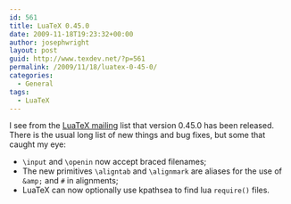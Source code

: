 ```yaml
---
id: 561
title: LuaTeX 0.45.0
date: 2009-11-18T19:23:32+00:00
author: josephwright
layout: post
guid: http://www.texdev.net/?p=561
permalink: /2009/11/18/luatex-0-45-0/
categories:
  - General
tags:
  - LuaTeX
---
```

I see from the [LuaTeX mailing](http://www.tug.org/mailman/listinfo/luatex) list that version 0.45.0 has been released. There is the usual long list of new things and bug fixes, but some that caught my eye:

- `\input` and `\openin` now accept braced filenames;
- The new primitives `\aligntab` and `\alignmark` are aliases for the use of `&amp;` and `#` in alignments;
- LuaTeX can now optionally use kpathsea to find lua `require()` files.

